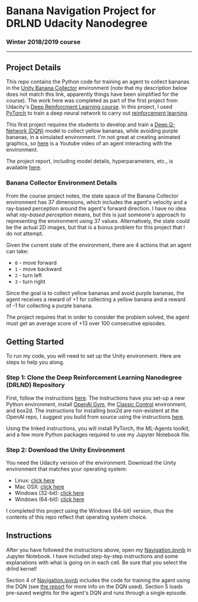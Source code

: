 # Banana Navigation Project for DRLND Udacity Nanodegree 
### Winter 2018/2019 course
---
## Project Details
This repo contains the Python code for training an agent to collect bananas in the [Unity Banana Collector](https://github.com/Unity-Technologies/ml-agents/blob/master/docs/Learning-Environment-Examples.md#banana-collector) environment (note that my description below does not match this link, apparently things have been simplified for the course). The work here was completed as part of the first project from Udacity's [Deep Reinforcment Learning course](https://www.udacity.com/course/deep-reinforcement-learning-nanodegree--nd893). In this project, I used [PyTorch](https://pytorch.org/) to train a deep neural network to carry out [reinforcement learning](https://en.wikipedia.org/wiki/Reinforcement_learning).

This first project requires the students to develop and train a [Deep Q-Network (DQN)](https://deepmind.com/research/dqn/) model to collect yellow bananas, while avoiding purple bananas, in a simulated environment. I'm not great at creating animated graphics, so [here](https://www.youtube.com/watch?v=m7aOodyDlkk) is a Youtube video of an agent interacting with the environment.

The project report, including model details, hyperparameters, etc., is available [here](https://github.com/donaldmusgrove/drlnd/blob/master/project1/report.md).


### Banana Collector Environment Details
From the course project notes, the state space of the Banana Collector environment has 37 dimensions, which includes the agent's velocity and a ray-based perception around the agent's forward direction. I have no idea what *ray-based perception* means, but this is just someone's approach to representing the environment using 37 values. Alternatively, the state could be the actual 2D images, but that is a bonus problem for this project that I do not attempt.

Given the current state of the environment, there are 4 actions that an agent can take:
- `0` - move forward 
- `1` - move backward
- `2` - turn left
- `3` - turn right

Since the goal is to collect yellow bananas and avoid purple bananas, the agent receives a reward of +1 for collecting a yellow banana and a reward of -1 for collecting a purple banana. 

The project requires that in order to consider the problem solved, the agent must get an average score of +13 over 100 consecutive episodes.


## Getting Started
To run my code, you will need to set up the Unity environment. Here are steps to help you along.

### Step 1: Clone the Deep Reinforcement Learning Nanodegree (DRLND) Repository
First, follow the instructions [here](https://github.com/udacity/deep-reinforcement-learning#dependencies). The instructions have you set-up a new Python environment, install [OpenAI Gym](https://github.com/openai/gym), the [Classic Control](https://github.com/openai/gym#classic-control) environment, and box2d. The instructions for installing box2d are non-existent at the OpenAI repo, I suggest you build from source using the instructions [here](https://github.com/pybox2d/pybox2d/blob/master/INSTALL.md). 

Using the linked instructions, you will install PyTorch, the ML-Agents toolkit, and a few more Python packages required to use my Jupyter Notebook file.

### Step 2: Download the Unity Environment
You need the Udacity version of the environment. Download the Unity environment that matches your operating system:
* Linux: [click here](https://s3-us-west-1.amazonaws.com/udacity-drlnd/P1/Banana/Banana_Linux.zip)
* Mac OSX: [click here](https://s3-us-west-1.amazonaws.com/udacity-drlnd/P1/Banana/Banana.app.zip)
* Windows (32-bit): [click here](https://s3-us-west-1.amazonaws.com/udacity-drlnd/P1/Banana/Banana_Windows_x86.zip)
* Windows (64-bit): [click here](https://s3-us-west-1.amazonaws.com/udacity-drlnd/P1/Banana/Banana_Windows_x86_64.zip)

I completed this project using the Windows (64-bit) version, thus the contents of this repo reflect that operating system choice.


## Instructions
After you have followed the instructions above, open my [Navigation.ipynb](https://github.com/donaldmusgrove/drlnd/blob/master/project1/Navigation.ipynb) in Jupyter Notebook. I have included step-by-step instructions and some explanations with what is going on in each cell. Be sure that you select the drlnd kernel!

Section 4 of [Navigation.ipynb](https://github.com/donaldmusgrove/drlnd/blob/master/project1/Navigation.ipynb) includes the code for training the agent using the DQN (see [the report](https://github.com/donaldmusgrove/drlnd/blob/master/project1/report.md) for more info on the DQN used). Section 5 loads pre-saved weights for the agent's DQN and runs through a single episode.

